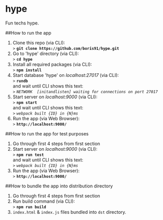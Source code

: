 # hype
Fun techs hype.

##How to run the app

1. Clone this repo (via CLI):<br/>
	`>` **`git clone https://github.com/boris91/hype.git`**
2. Go to 'hype' directory (via CLI):<br/>
	`>` **`cd hype`**
3. Install all required packages (via CLI):<br/>
	`>` **`npm install`**
4. Start database 'hype' on _localhost:27017_ (via CLI):<br/>
	`>` **`rundb`**<br/>
	and wait until CLI shows this text:<br/>
	`>` _`NETWORK  [initandlisten] waiting for connections on port 27017`_
5. Start server on _localhost:9000_ (via CLI):<br/>
	`>` **`npm start`**<br/>
	and wait until CLI shows this text:<br/>
	`>` _`webpack built {ID} in {N}ms`_
6. Run the app (via Web Browser):<br/>
	`>` **`http://localhost:9000/`**

##How to run the app for test purposes

1. Go through first 4 steps from first section<br/>
2. Start server on _localhost:9000_ (via CLI):<br/>
	`>` **`npm run test`**<br/>
	and wait until CLI shows this text:<br/>
	`>` _`webpack built {ID} in {N}ms`_
3. Run the app (via Web Browser):<br/>
	`>` **`http://localhost:9000/`**

##How to bundle the app into distribution directory

1. Go through first 4 steps from first section<br/>
2. Run build command (via CLI):<br/>
	`>` **`npm run build`**
3. `index.html` & `index.js` files bundled into `dst` directory.